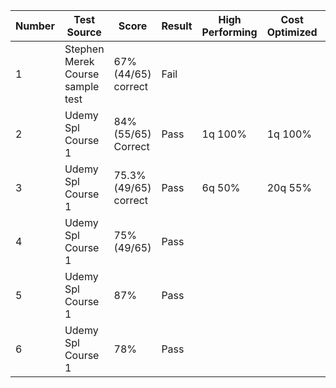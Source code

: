 
| Number | Test Source                      | Score                  | Result | High Performing | Cost Optimized | Secure  | Resilient |
| ------ | -------------------------------- | ---------------------- | ------ | --------------- | -------------- | ------- | --------- |
| 1      | Stephen Merek Course sample test | 67% (44/65) correct    | Fail   |                 |                |         |           |
| 2      | Udemy Spl Course 1               | 84%<br>(55/65) Correct | Pass   | 1q 100%         | 1q 100%        | 15q 73% | 1q 100%   |
| 3      | Udemy Spl Course 1               | 75.3%(49/65) correct   | Pass   | 6q 50%          | 20q 55%        | 19q 68% | 7q 71%    |
| 4      | Udemy Spl Course 1               | 75%<br>(49/65)         | Pass   |                 |                |         |           |
| 5      | Udemy Spl Course 1               | 87%                    | Pass   |                 |                |         |           |
| 6      | Udemy Spl Course 1               | 78%                    | Pass   |                 |                |         |           |
